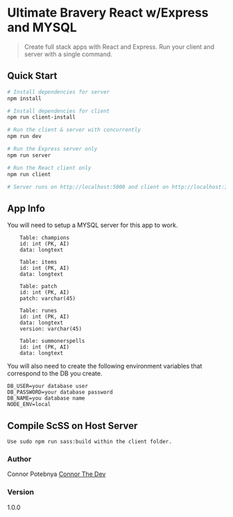 # Ultimate Bravery React w/Express and MYSQL

> Create full stack apps with React and Express. Run your client and server with a single command. 

## Quick Start

``` bash
# Install dependencies for server
npm install

# Install dependencies for client
npm run client-install

# Run the client & server with concurrently
npm run dev

# Run the Express server only
npm run server

# Run the React client only
npm run client

# Server runs on http://localhost:5000 and client on http://localhost:3000
```

## App Info

You will need to setup a MYSQL server for this app to work.

```
    Table: champions
    id: int (PK, AI)
    data: longtext

    Table: items
    id: int (PK, AI)
    data: longtext

    Table: patch
    id: int (PK, AI)
    patch: varchar(45)
    
    Table: runes
    id: int (PK, AI)
    data: longtext
    version: varchar(45)
    
    Table: summonerspells
    id: int (PK, AI)
    data: longtext

```

You will also need to create the following environment variables that correspond to the DB you create.

```
DB_USER=your database user
DB_PASSWORD=your database password
DB_NAME=you database name
NODE_ENV=local

```

## Compile ScSS on Host Server

```
Use sudo npm run sass:build within the client folder. 
```

### Author

Connor Potebnya
[Connor The Dev](connorthedev.com)

### Version

1.0.0

